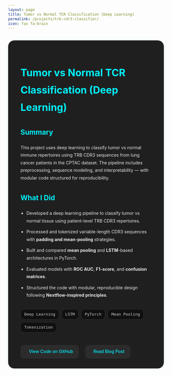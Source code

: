 ```yaml
---
layout: page
title: Tumor vs Normal TCR Classification (Deep Learning)
permalink: /projects/trb-cdr3-classifier/
icon: fas fa-brain
---
```


<style>
.project-container {
  background: #1f1f1f;
  padding: 2rem 2.5rem;
  border-radius: 20px;
  box-shadow: 0 0 20px rgba(0, 255, 255, 0.05);
  margin-top: 2rem;
  color: #eaeaea;
  line-height: 1.75;
}

.project-container h1 {
  color: #00f2ff;
  font-size: 2rem;
  margin-bottom: 0.3rem;
}

.project-container .meta {
  font-size: 0.9rem;
  color: #999;
  margin-bottom: 1.5rem;
}

.project-container h2 {
  font-size: 1.4rem;
  margin-top: 2rem;
  color: #00f2ff;
}

.project-container ul {
  margin-top: 1rem;
  padding-left: 1.2rem;
}

.project-container li {
  margin-bottom: 0.7rem;
}

.project-tags {
  display: flex;
  flex-wrap: wrap;
  gap: 0.5rem;
  margin: 0.5rem 0 2rem;
}

.project-tag {
  background: #101010;
  color: #ccc;
  border: 1px solid #333;
  padding: 0.3rem 0.7rem;
  font-size: 0.8rem;
  border-radius: 12px;
  font-family: monospace;
}

.project-links {
  margin-top: 2.5rem;
  display: flex;
  gap: 1.2rem;
  flex-wrap: wrap;
}

.project-links a {
  display: inline-flex;
  align-items: center;
  gap: 0.5rem;
  background: #2c2c2c;
  color: #00f2ff;
  padding: 0.6rem 1.2rem;
  border-radius: 12px;
  font-weight: 500;
  text-decoration: none;
  transition: background 0.3s ease;
}

.project-links a:hover {
  background: #00f2ff;
  color: #000;
}

.project-links i {
  font-size: 1rem;
}
</style>

<div class="project-container">

<h1>Tumor vs Normal TCR Classification (Deep Learning)</h1>


<h2>Summary</h2>
<p>
This project uses deep learning to classify tumor vs normal immune repertoires using TRB CDR3 sequences from lung cancer patients in the CPTAC dataset. The pipeline includes preprocessing, sequence modeling, and interpretability — with modular code structured for reproducibility.
</p>

<h2>What I Did</h2>
<ul>
  <li>Developed a deep learning pipeline to classify tumor vs normal tissue using patient-level TRB CDR3 repertoires.</li>
  <li>Processed and tokenized variable-length CDR3 sequences with <strong>padding and mean-pooling</strong> strategies.</li>
  <li>Built and compared <strong>mean pooling</strong> and <strong>LSTM</strong>-based architectures in PyTorch.</li>
  <li>Evaluated models with <strong>ROC AUC</strong>, <strong>F1-score</strong>, and <strong>confusion matrices</strong>.</li>
  <li>Structured the code with modular, reproducible design following <strong>Nextflow-inspired principles</strong>.</li>
</ul>

<h2> </h2>
<div class="project-tags">
  <span class="project-tag">Deep Learning</span>
  <span class="project-tag">LSTM</span>
  <span class="project-tag">PyTorch</span>
  <span class="project-tag">Mean Pooling</span>
  <span class="project-tag">Tokenization</span>
</div>

<h2> </h2>
<div class="project-links">
  <a href="https://github.com/yourusername/tcr-tumor-normal" target="_blank">
    <i class="fab fa-github"></i> View Code on GitHub
  </a>
  <a href="/blog/2025/07/25/tcr-tumor-normal-deep-learning.html" target="_blank">
    <i class="fas fa-book-open"></i> Read Blog Post
  </a>
</div>

</div>
